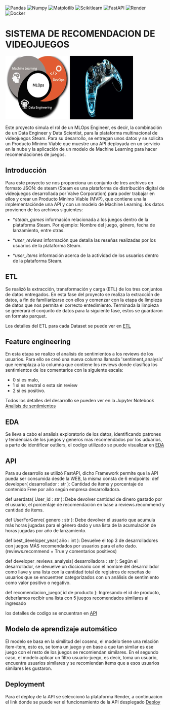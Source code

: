 ![Pandas](https://img.shields.io/badge/-Pandas-333333?style=flat&logo=pandas)
![Numpy](https://img.shields.io/badge/-Numpy-333333?style=flat&logo=numpy)
![Matplotlib](https://img.shields.io/badge/-Matplotlib-333333?style=flat&logo=matplotlib)
![Scikitlearn](https://img.shields.io/badge/-Scikitlearn-333333?style=flat&logo=scikitlearn)
![FastAPI](https://img.shields.io/badge/-FastAPI-333333?style=flat&logo=fastapi)
![Render](https://img.shields.io/badge/-Render-333333?style=flat&logo=render)
![Docker](https://img.shields.io/badge/-Docker-333333?style=flat&logo=docker)

 # SISTEMA DE RECOMENDACION DE VIDEOJUEGOS
 <img src="imagenes/machine_learning.png" width="200" height="200"> <img src="imagenes/videojuegos-machine.jpg" width="200" height="200">



Este proyecto simula el rol de un MLOps Engineer, es decir, la combinación de un Data Engineer y Data Scientist, para la plataforma multinacional de videojuegos Steam. Para su desarrollo, se entregan unos datos y se solicita un Producto Mínimo Viable que muestre una API deployada en un servicio en la nube y la aplicación de un modelo de Machine Learning para hacer recomendaciones de juegos.

## Introducción

Para este proyecto se nos proporciona un conjunto de tres archivos en formato JSON: de steam (Steam es una plataforma de distribución digital de videojuegos desarrollada por Valve Corporation) para poder trabajar en ellos y crear un Producto Minimo Viable (MVP), que contiene una la implementaciónde una API  y con un modelo de Machine Learning. los datos provienen de los archivos siguientes: 

  
*  **steam_games* información  relacionada a los juegos dentro de la plataforma Steam. Por ejemplo: Nombre del juego, género, fecha de lanzamiento, entre otras. 

  
* **user_reviews* información que detalla las reseñas realizadas por los usuarios de la plataforma Steam. 

  
* **user_items* información acerca de la actividad de los usuarios dentro de la plataforma Steam.

## ETL
Se realizó la extracción, transformación y carga (ETL) de los tres conjuntos de datos entregados.
En esta fase del proyecto se realiza la extracción de datos, a fin de familiarizarse con ellos y comenzar con la etapa de limpieza de datos que nos permita el correcto entedimiento. Terminada la limpieza se generará el conjunto de datos para la siguiente fase, estos se guardaron en formato parquet. 


Los detalles del ETL para cada Dataset se puede ver en [ETL](https://github.com/NestorSaenz/PI_1_ML_OPS/tree/main/ETL)
  
## Feature engineering
En esta etapa se realizo el analisis de sentimientos a los reviews de los usuarios. Para ello se creó una nueva columna llamada 'sentiment_analysis' que reemplaza a la columna que contiene los reviews donde clasifica los sentimientos de los comentarios con la siguiente escala:

* 0 si es malo,
* 1 si es neutral o esta sin review
* 2 si es positivo.

Todos los detalles del desarrollo se pueden ver en la Jupyter Notebook [Analisis de sentimientos](./ETL/users_review.ipynb)

## EDA
Se lleva a cabo el analisis exploratorio de los datos, identificando patrones y tendencias de los juegos y generos mas recomendados por los uduarios, a parte de identificar outliers, el codigo utilizado se puede visualizar en [EDA](https://github.com/NestorSaenz/PI_1_ML_OPS/tree/main/EDA)

## API
Para su desarrollo se utilizó FastAPI, dicho Framework permite que la API pueda ser consumida desde la WEB, la misma consta de 6 endpoints:
def developer( desarrollador : str ): Cantidad de items y porcentaje de contenido Free por año según empresa desarrolladora.

def userdata( User_id : str ): Debe devolver cantidad de dinero gastado por el usuario, el porcentaje de recomendación en base a reviews.recommend y cantidad de items.

def UserForGenre( genero : str ): Debe devolver el usuario que acumula más horas jugadas para el género dado y una lista de la acumulación de horas jugadas por año de lanzamiento.

def best_developer_year( año : int ): Devuelve el top 3 de desarrolladores con juegos MÁS recomendados por usuarios para el año dado. (reviews.recommend = True y comentarios positivos)

def developer_reviews_analysis( desarrolladora : str ): Según el desarrollador, se devuelve un diccionario con el nombre del desarrollador como llave y una lista con la cantidad total de registros de reseñas de usuarios que se encuentren categorizados con un análisis de sentimiento como valor positivo o negativo.

def recomendacion_juego( id de producto ): Ingresando el id de producto, deberíamos recibir una lista con 5 juegos recomendados similares al ingresado



los detalles de codigo se encuentran en [API](https://github.com/NestorSaenz/PI_1_ML_OPS/tree/main/main.py)

## Modelo de aprendizaje automático
El modelo se basa en la similitud del coseno, el modelo tiene una relación ítem-ítem, esto es, se toma un juego y en base a que tan similar es ese juego con el resto de los juegos se recomiendan similares. En el segundo caso, el modelo aplicar un filtro usuario-juego, es decir, toma un usuario, encuentra usuarios similares y se recomiendan ítems que a esos usuarios similares les gustaron. 

## Deployment
Para el deploy de la API se seleccionó la plataforma Render, a continuacion el link donde se puede ver el funcionamiento de la API desplegado
[Deploy](https://deploy-steam-games-nkr8.onrender.com/docs)

 
